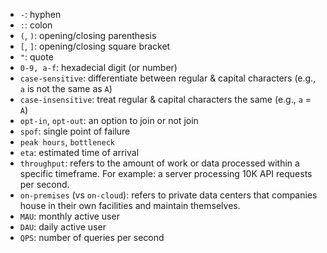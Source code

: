 - `-`: hyphen
- `:`: colon
- `(`, `)`: opening/closing parenthesis
- `[`, `]`: opening/closing square bracket
- `"`: quote
- `0-9, a-f`: hexadecial digit (or number)
- `case-sensitive`: differentiate between regular & capital characters (e.g., `a` is not the same as `A`)
- `case-insensitive`: treat regular & capital characters the same (e.g., `a` = `A`)
- `opt-in`, `opt-out`: an option to join or not join
- `spof`: single point of failure
- `peak hours`, `bottleneck`
- `eta`: estimated time of arrival
- `throughput`: refers to the amount of work or data processed within a specific timeframe. For example: a server processing 10K API requests per second.
- `on-premises` (vs `on-cloud`): refers to private data centers that companies house in their own facilities and maintain themselves.
- `MAU`: monthly active user
- `DAU`: daily active user
- `QPS`: number of queries per second
